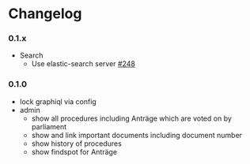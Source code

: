 # Changelog

### 0.1.x

* Search
  * Use elastic-search server [#248](https://github.com/demokratie-live/democracy-client/issues/248)

### 0.1.0

* lock graphiql via config
* admin
  * show all procedures including Anträge which are voted on by parliament
  * show and link important documents including document number
  * show history of procedures
  * show findspot for Anträge
